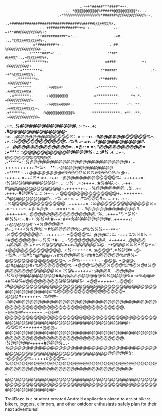                                       ..-=+*#####***####*+=-..                                      
                               ...-*@@@@@@@@@@@%######@@@@@@@@@@*:...                               
                            .-*%%%%%%%%%%%%%%%@%*######%@@@@@@@@@@@@%+-.                            
                        ..+###############################%%#####@@@@@@@%+.                         
                    ..-+#############*++=-:..         ..:--=+**###@@@@@@@@@%+:                      
                  .:+###########*=:...                .=#.    ...*@@@@@@@@@@@@%-.                   
                .=*########*+-..                    .-##.        %@@@@@@@@@@@@@@@+..                
             ..+*****###*=:...                     :*##*.        #@@@@*:..=@@@@@@@%+.               
            .+********+:                          =####-          -+:     +@@@@@@@@@@+.             
          .=********=.                          :*#####:               .:--+*%@@@@@@@@%:            
         .********=.                           :**#####:                     .+@@@@@@@@@*.          
       .=*******+.     .+@@@@#+:..           .=********-       .-.:.          .+@@@@@@@@@#:         
      .=*******:.      :%@@@@@@@@-          .=**********.    :*+-*.            =@@@@@@@@@@@=        
     .*******+.       .-%@@@@@@@@#..       .:***********.   -*+:**.           .=@@@@@@@@@@@@=.      
    .+******=.       :%@@@@@@@@@@@@%-      -*************. +**.:**.           .=@@@@@@@@@@@@@=      
   .=******=.       .%@@@@@@@@@@@@@*.     :****=*********=-**- .+*:            .#@@@@@@@@@@@@@-     
   -******=.       .+@@@@@@@@@@@@@%:     .=***::*************-  -*+:.            -#@@@@@@@@@@@%-.   
  :******+.        :%@@@@@@@@@@@*:.      :*%#:.:*************-   =*+.             .:#@@@@@@@@@@#.   
 .+******.        .*@@@@@@@@@@@@@=.     .=*@:  :*************=    =**:.              *@@@@@@@@@@=   
 :+*****=         =@@@@@@@@@@@@@@@%-..:.:#%*   .+*************.   .:+*=.             *@@@@@@@@@@@:  
.-*****+:        :%@@@@@@@@@@@@@@@@@@@@@@@@+   .-++++:++++++*#-%-.   +**:         .-@@@@@@@@@@@@@*  
.=*****+.       .+@@@@@@@@@@@@@%%%@@@@@#=@+.    :+++++.=++*#*%+.=+.  .:+*+:       .-@@@@@@@@@@@@@%: 
.++++++=.        :%@@@@@@@@@@@+.  ...::.:%-   .=.:++++. :#*%@@.-:-*.   .-++-.       #@@@@@@@@@@@@@= 
.++++++=.          .-%@@@@@@@*.        .%*  ..+=  .+++.=#*@@%:.:..:*:    :++=.    .=@@@@@@@@@@@@@@+.
.++++++-.          .#@@@@@@@@@#+:.     -%.  .=+=.  .. .#%@@@#=.:..::++.   .++:    .:%@@@@@@@@@@@@@*.
.++++++=.          :%@@@@@@@@@@@@@%=. .*=   -+++:.-:..#@*:#@@*+.+..===+-.=..++.      #@@@@@@@@@@@@#.
.++++++=.          .*@@@@@@@@@@@@@@@@.-%....++++**.:+@%-*@%%+:*=.#+=-%%=#:#--+:      *#**%@@@@@@@@#.
.*++++++:          .+@@@@@#::-+%@@@@# #=.::=+++%%@%::=#%@@@@@%*:-.#%%*%%++-**+:          .%@@@@@@@#.
.*++++++-          .+@@@@%:   .*@@@#.:%: -+++*%%%#%.:-=#@@@@@@*=-.:***%*%**:+#-.     ..:-*@@@@@@@@#.
.**++++++.         .*@@@@:   .+@@@*..@*..#+=-:%@@@@#=+=#@@@@@%@*...-*+@@@%%%+%@+=:. +@@@@@@@@@@@@@*.
.+%++++++=.        :#@@@*   .=%@@=  -@-=%#-..=%#%**@#@@+.+#*%@@@@%=#*##%@@@@@%#@%*-*@@@@@@@@@@@@@@+.
.=@%++++++-.       =@@@*.   +@@@*. .*@#@@@@*#*+*%@@@@@@@****%*=+@@@%@@@%@@@%##@%@#*%@@@@@@@@@@@@@%= 
 :%@#++++++:      :@@@#.   .-@@@@= :%%@@@@@@@@@@##@@@@@@@@@@%%@@@@%*=::=*%@@#:+#%@%#@@@@@@@@@@@@@%: 
 .+@@*++++++:.   .*@@@:       :#@@@@@@@@@@@@@@@@@@@@@@@@@@@@@@@@@@@@@@@@@@@@@@@#%@@@@@@@@@@@@@@@@+  
  :@@@#++++++-.  .%@@-        .#@@@@@@@@@@@@@@@@@@@@@@@@@@@@@@@@@@@@@@@@@@@@@@@@@@@@@@@@@@@@@@@@@.  
   =@@@#++++++=..=@@#.      -@@@@@@@@@@@@@@@@@@@@@@@@@@@@@@@@@@@@@@@@@@@@@@@@@@@@@@@@@@@@@@@@@@@=   
   .*@@@%+++++++*@@@+.      -@@@@@@@@@@@@@@@@@@@@@@@@@@@@@@@@@@@@@@@@@@@@@@@@@@@@@@@@@@@@@@@@@@*.   
    :%@@@@#+++++#@@@%..  .-%@@@@@@@@@@@@@@@@@@@@@@@@@@@@@@@@@@@@@@@@@@@@@@@@@@@@@@@@@@@@@@@@@@%:    
     -@@@@@%*+++++#@@@%=:-%@@@@@@@@@@@@@@@@@@@@@@@@@@@@@@@@@@@@@@@@@@@@@@@@@@@@@@@@@@@@@@@@@@@:     
      -@@@@@@@@@@@@@@@@@@@@@@@@@@@@@@@@@@@@@@@@@@@@@@@@@@@@@@@@@@@@@@@@@@@@@@@@@@@@@@@@@@@@@@-      


TrailBlaze is a student-created Android application aimed to assist hikers, bikers, joggers, climbers, and other outdoor enthusiasts safely plan for their next adventures!

